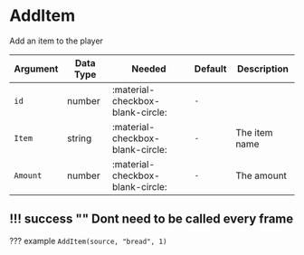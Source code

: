 # AddItem
Add an item to the player

| Argument | Data Type | Needed                           | Default | Description   |
|----------|-----------|----------------------------------|---------|---------------|
| `id`     | number    | :material-checkbox-blank-circle: | `-`     |               |
| `Item`   | string    | :material-checkbox-blank-circle: | `-`     | The item name |
| `Amount` | number    | :material-checkbox-blank-circle: | `-`     | The amount    |

!!! success ""
    Dont need to be called every frame
---
??? example
    ```
    AddItem(source, "bread", 1)
    ```     
